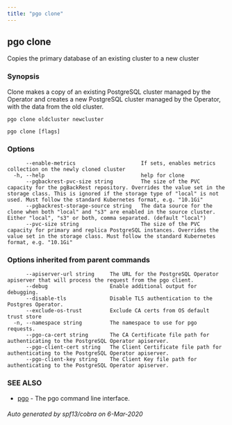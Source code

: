 ```yaml
---
title: "pgo clone"
---
```

## pgo clone

Copies the primary database of an existing cluster to a new cluster

### Synopsis

Clone makes a copy of an existing PostgreSQL cluster managed by the Operator and creates a new PostgreSQL cluster managed by the Operator, with the data from the old cluster.

	pgo clone oldcluster newcluster

```
pgo clone [flags]
```

### Options

```
      --enable-metrics                     If sets, enables metrics collection on the newly cloned cluster
  -h, --help                               help for clone
      --pgbackrest-pvc-size string         The size of the PVC capacity for the pgBackRest repository. Overrides the value set in the storage class. This is ignored if the storage type of "local" is not used. Must follow the standard Kubernetes format, e.g. "10.1Gi"
      --pgbackrest-storage-source string   The data source for the clone when both "local" and "s3" are enabled in the source cluster. Either "local", "s3" or both, comma separated. (default "local")
      --pvc-size string                    The size of the PVC capacity for primary and replica PostgreSQL instances. Overrides the value set in the storage class. Must follow the standard Kubernetes format, e.g. "10.1Gi"
```

### Options inherited from parent commands

```
      --apiserver-url string     The URL for the PostgreSQL Operator apiserver that will process the request from the pgo client.
      --debug                    Enable additional output for debugging.
      --disable-tls              Disable TLS authentication to the Postgres Operator.
      --exclude-os-trust         Exclude CA certs from OS default trust store
  -n, --namespace string         The namespace to use for pgo requests.
      --pgo-ca-cert string       The CA Certificate file path for authenticating to the PostgreSQL Operator apiserver.
      --pgo-client-cert string   The Client Certificate file path for authenticating to the PostgreSQL Operator apiserver.
      --pgo-client-key string    The Client Key file path for authenticating to the PostgreSQL Operator apiserver.
```

### SEE ALSO

* [pgo](/pgo-client/reference/pgo/)	 - The pgo command line interface.

###### Auto generated by spf13/cobra on 6-Mar-2020
